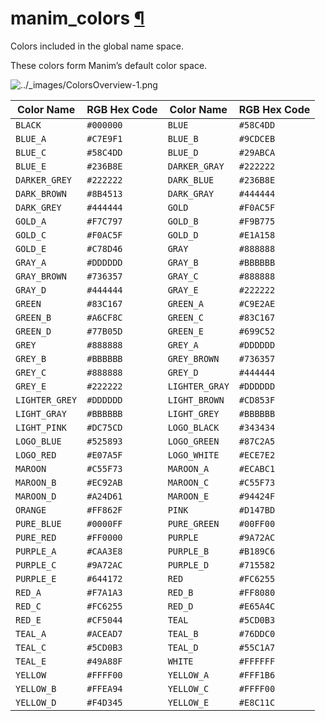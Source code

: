 # manim\_colors [¶](https://docs.manim.community/en/stable/reference/manim.utils.color.manim_colors.html\#module-manim.utils.color.manim_colors "Link to this heading")

Colors included in the global name space.

These colors form Manim’s default color space.

![../_images/ColorsOverview-1.png](https://docs.manim.community/en/stable/_images/ColorsOverview-1.png)

| Color Name | RGB Hex Code | Color Name | RGB Hex Code |
| --- | --- | --- | --- |
| `BLACK` | `#000000` | `BLUE` | `#58C4DD` |
| `BLUE_A` | `#C7E9F1` | `BLUE_B` | `#9CDCEB` |
| `BLUE_C` | `#58C4DD` | `BLUE_D` | `#29ABCA` |
| `BLUE_E` | `#236B8E` | `DARKER_GRAY` | `#222222` |
| `DARKER_GREY` | `#222222` | `DARK_BLUE` | `#236B8E` |
| `DARK_BROWN` | `#8B4513` | `DARK_GRAY` | `#444444` |
| `DARK_GREY` | `#444444` | `GOLD` | `#F0AC5F` |
| `GOLD_A` | `#F7C797` | `GOLD_B` | `#F9B775` |
| `GOLD_C` | `#F0AC5F` | `GOLD_D` | `#E1A158` |
| `GOLD_E` | `#C78D46` | `GRAY` | `#888888` |
| `GRAY_A` | `#DDDDDD` | `GRAY_B` | `#BBBBBB` |
| `GRAY_BROWN` | `#736357` | `GRAY_C` | `#888888` |
| `GRAY_D` | `#444444` | `GRAY_E` | `#222222` |
| `GREEN` | `#83C167` | `GREEN_A` | `#C9E2AE` |
| `GREEN_B` | `#A6CF8C` | `GREEN_C` | `#83C167` |
| `GREEN_D` | `#77B05D` | `GREEN_E` | `#699C52` |
| `GREY` | `#888888` | `GREY_A` | `#DDDDDD` |
| `GREY_B` | `#BBBBBB` | `GREY_BROWN` | `#736357` |
| `GREY_C` | `#888888` | `GREY_D` | `#444444` |
| `GREY_E` | `#222222` | `LIGHTER_GRAY` | `#DDDDDD` |
| `LIGHTER_GREY` | `#DDDDDD` | `LIGHT_BROWN` | `#CD853F` |
| `LIGHT_GRAY` | `#BBBBBB` | `LIGHT_GREY` | `#BBBBBB` |
| `LIGHT_PINK` | `#DC75CD` | `LOGO_BLACK` | `#343434` |
| `LOGO_BLUE` | `#525893` | `LOGO_GREEN` | `#87C2A5` |
| `LOGO_RED` | `#E07A5F` | `LOGO_WHITE` | `#ECE7E2` |
| `MAROON` | `#C55F73` | `MAROON_A` | `#ECABC1` |
| `MAROON_B` | `#EC92AB` | `MAROON_C` | `#C55F73` |
| `MAROON_D` | `#A24D61` | `MAROON_E` | `#94424F` |
| `ORANGE` | `#FF862F` | `PINK` | `#D147BD` |
| `PURE_BLUE` | `#0000FF` | `PURE_GREEN` | `#00FF00` |
| `PURE_RED` | `#FF0000` | `PURPLE` | `#9A72AC` |
| `PURPLE_A` | `#CAA3E8` | `PURPLE_B` | `#B189C6` |
| `PURPLE_C` | `#9A72AC` | `PURPLE_D` | `#715582` |
| `PURPLE_E` | `#644172` | `RED` | `#FC6255` |
| `RED_A` | `#F7A1A3` | `RED_B` | `#FF8080` |
| `RED_C` | `#FC6255` | `RED_D` | `#E65A4C` |
| `RED_E` | `#CF5044` | `TEAL` | `#5CD0B3` |
| `TEAL_A` | `#ACEAD7` | `TEAL_B` | `#76DDC0` |
| `TEAL_C` | `#5CD0B3` | `TEAL_D` | `#55C1A7` |
| `TEAL_E` | `#49A88F` | `WHITE` | `#FFFFFF` |
| `YELLOW` | `#FFFF00` | `YELLOW_A` | `#FFF1B6` |
| `YELLOW_B` | `#FFEA94` | `YELLOW_C` | `#FFFF00` |
| `YELLOW_D` | `#F4D345` | `YELLOW_E` | `#E8C11C` |